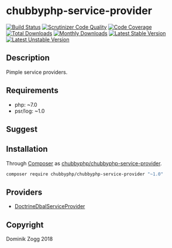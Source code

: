 # chubbyphp-service-provider

[![Build Status](https://api.travis-ci.org/chubbyphp/chubbyphp-service-provider.png?branch=master)](https://travis-ci.org/chubbyphp/chubbyphp-service-provider)
[![Scrutinizer Code Quality](https://scrutinizer-ci.com/g/chubbyphp/chubbyphp-service-provider/badges/quality-score.png?b=master)](https://scrutinizer-ci.com/g/chubbyphp/chubbyphp-service-provider/?branch=master)
[![Code Coverage](https://scrutinizer-ci.com/g/chubbyphp/chubbyphp-service-provider/badges/coverage.png?b=master)](https://scrutinizer-ci.com/g/chubbyphp/chubbyphp-service-provider/?branch=master)
[![Total Downloads](https://poser.pugx.org/chubbyphp/chubbyphp-service-provider/downloads.png)](https://packagist.org/packages/chubbyphp/chubbyphp-service-provider)
[![Monthly Downloads](https://poser.pugx.org/chubbyphp/chubbyphp-service-provider/d/monthly)](https://packagist.org/packages/chubbyphp/chubbyphp-service-provider)
[![Latest Stable Version](https://poser.pugx.org/chubbyphp/chubbyphp-service-provider/v/stable.png)](https://packagist.org/packages/chubbyphp/chubbyphp-service-provider)
[![Latest Unstable Version](https://poser.pugx.org/chubbyphp/chubbyphp-service-provider/v/unstable)](https://packagist.org/packages/chubbyphp/chubbyphp-service-provider)

## Description

Pimple service providers.

## Requirements

 * php: ~7.0
 * psr/log: ~1.0

## Suggest

## Installation

Through [Composer](http://getcomposer.org) as [chubbyphp/chubbyphp-service-provider][1].

```sh
composer require chubbyphp/chubbyphp-service-provider "~1.0"
```

## Providers

* [DoctrineDbalServiceProvider][2]

## Copyright

Dominik Zogg 2018

[1]: https://packagist.org/packages/chubbyphp/chubbyphp-service-provider

[2]: doc/DoctrineDbalServiceProvider.md
